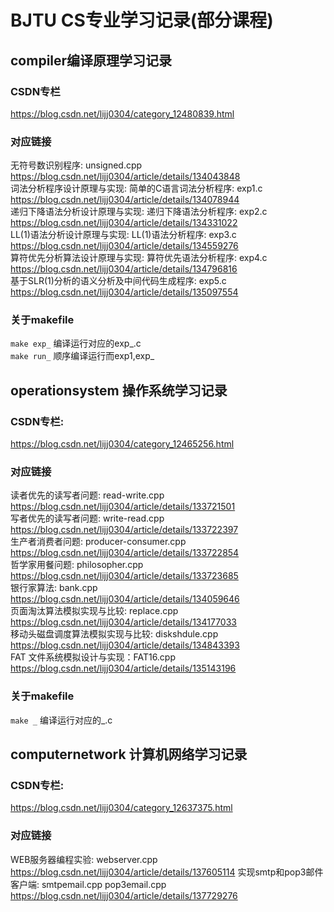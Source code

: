 # BJTU CS专业学习记录(部分课程)

##  compiler编译原理学习记录  
### CSDN专栏  
<https://blog.csdn.net/lijj0304/category_12480839.html>
### 对应链接  
无符号数识别程序: unsigned.cpp  
<https://blog.csdn.net/lijj0304/article/details/134043848>  
词法分析程序设计原理与实现: 简单的C语言词法分析程序: exp1.c  
<https://blog.csdn.net/lijj0304/article/details/134078944>  
递归下降语法分析设计原理与实现: 递归下降语法分析程序: exp2.c  
<https://blog.csdn.net/lijj0304/article/details/134331022>  
LL(1)语法分析设计原理与实现: LL(1)语法分析程序: exp3.c  
<https://blog.csdn.net/lijj0304/article/details/134559276>  
算符优先分析算法设计原理与实现: 算符优先语法分析程序: exp4.c  
<https://blog.csdn.net/lijj0304/article/details/134796816>  
基于SLR(1)分析的语义分析及中间代码生成程序: exp5.c  
<https://blog.csdn.net/lijj0304/article/details/135097554>  
### 关于makefile  
`make exp_` 编译运行对应的exp_.c  
`make run_` 顺序编译运行而exp1,exp_  

## operationsystem 操作系统学习记录  
### CSDN专栏:  
<https://blog.csdn.net/lijj0304/category_12465256.html>  
### 对应链接
读者优先的读写者问题: read-write.cpp  
<https://blog.csdn.net/lijj0304/article/details/133721501>  
写者优先的读写者问题: write-read.cpp  
<https://blog.csdn.net/lijj0304/article/details/133722397>  
生产者消费者问题: producer-consumer.cpp  
<https://blog.csdn.net/lijj0304/article/details/133722854>  
哲学家用餐问题: philosopher.cpp  
<https://blog.csdn.net/lijj0304/article/details/133723685>  
银行家算法: bank.cpp  
<https://blog.csdn.net/lijj0304/article/details/134059646>  
页面淘汰算法模拟实现与比较: replace.cpp  
<https://blog.csdn.net/lijj0304/article/details/134177033>  
移动头磁盘调度算法模拟实现与比较: diskshdule.cpp  
<https://blog.csdn.net/lijj0304/article/details/134843393>  
FAT 文件系统模拟设计与实现：FAT16.cpp  
<https://blog.csdn.net/lijj0304/article/details/135143196>  
### 关于makefile  
`make _` 编译运行对应的_.c  

## computernetwork 计算机网络学习记录  
### CSDN专栏:  
<https://blog.csdn.net/lijj0304/category_12637375.html>
### 对应链接
WEB服务器编程实验: webserver.cpp
<https://blog.csdn.net/lijj0304/article/details/137605114>
实现smtp和pop3邮件客户端: smtpemail.cpp pop3email.cpp
<https://blog.csdn.net/lijj0304/article/details/137729276>
